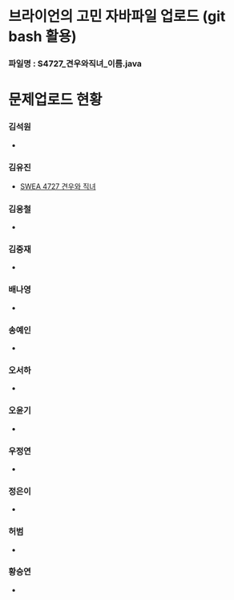 # 브라이언의 고민 자바파일 업로드 (git bash 활용)

### 파일명 : S4727_견우와직녀_이름.java

# 문제업로드 현황

### 김석원
<ul>
  <li><a href = ""> </a></li>
</ul>  

### 김유진
<ul>
  <li><a href ="https://github.com/S6-Daejeon4-Study/D4-Algo-Study/blob/main/D4S10/3%EC%A3%BC%EC%B0%A8/SWEA%204727%20%EA%B2%AC%EC%9A%B0%EC%99%80%20%EC%A7%81%EB%85%80/S4727_%EA%B2%AC%EC%9A%B0%EC%99%80%EC%A7%81%EB%85%80_%EA%B9%80%EC%9C%A0%EC%A7%84.java" > SWEA 4727 견우와 직녀 </a></li>
</ul> 

### 김응철
<ul>
  <li><a href = ""> </a></li>
</ul>  

### 김중재
<ul>
  <li><a href = ""> </a></li>
</ul>  

### 배나영
<ul>
  <li><a href = ""> </a></li>
</ul>  

### 송예인
<ul>
  <li><a href = ""> </a></li>
</ul>  

### 오서하
<ul>
  <li><a href = ""> </a></li>
</ul>  

### 오윤기
<ul>
  <li><a href = ""> </a></li>
</ul>  

### 우정연
<ul>
  <li><a href = ""></a></li>
</ul>  

### 정은이
<ul>  
  <li><a href = ""> </a></li>
</ul>  

### 허범
<ul>
  <li><a href = ""> </a></li>
</ul>  

### 황승연
<ul>  
  <li><a href = ""> </a></li>
</ul>    
